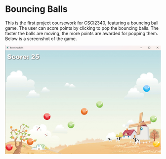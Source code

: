 # Bouncing Balls

This is the first project coursework for CSCI2340, featuring a bouncing ball game. The user can score points by clicking to pop the bouncing balls. The faster the balls are moving, the more points are awarded for popping them. Below is a screenshot of the game.





![Alt text](README_Images/Bouncing_Balls_Screenshot.png "Screenshot")


